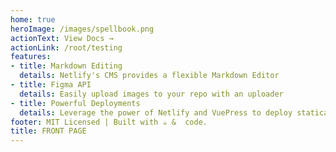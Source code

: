 ```yaml
---
home: true
heroImage: /images/spellbook.png
actionText: View Docs →
actionLink: /root/testing
features:
- title: Markdown Editing
  details: Netlify's CMS provides a flexible Markdown Editor
- title: Figma API
  details: Easily upload images to your repo with an uploader
- title: Powerful Deployments
  details: Leverage the power of Netlify and VuePress to deploy statically
footer: MIT Licensed | Built with ☕️ &  code.
title: FRONT PAGE
---
```

